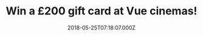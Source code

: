 ---
campaign-uuid: "c-fe359cda-b21f-4553-8107-00fede0a9ac5"
type: "Preview"
category: "Entertainment"
date: "2018-05-25T07:18:07.000Z"
end-date: "2018-06-27T23:59:00.000Z"
disable-form: false
is_promoted: false
has_entry_page: true
title: "Win a £200 gift card at Vue cinemas!"
competition-description: "<p>Looking forward to spending a great night out with friends?\
  \ NME AAA has the perfect solution for YOU! We’re giving away a £200 gift card to\
  \ spend at VUE cinemas!</p>\r\n<p>If this sounds like the best plan for your weekend,\
  \ click below!</p>"
hero-header: "Win a £200 gift card at Vue cinemas!"
terms-confirmation: "N/A"
banner-img: "https://assets.expresslyapp.com/asset-07252430-15d2-4f3e-845e-9e5366fe903f.jpg"
logo-left-href: "https://www.myvue.com"
logo-left-image: "https://assets.expresslyapp.com/asset-742531da-0736-45d6-98b5-2b1897c3c067.jpg"
logo-left-title: "Vue"
bg-image-hero: "https://assets.expresslyapp.com/asset-dd3d0f1b-7478-4cfe-8a7c-3ace0bfb5bcb.jpg"
bg-image-first: "https://assets.expresslyapp.com/asset-5132afb3-0d22-4ab6-a808-7b4d3bd693d6.jpg"
bg-image-second: "https://assets.expresslyapp.com/asset-31c8cfc5-6412-4ede-995d-bd1e2d7c8b6a.jpg"
section1-content: "<p>Vue Entertainment (Vue) is a leader in the premium entertainment\
  \ cinema sector in the UK.</p>\r\n<p>Committed to continued growth and development\
  \ of its premium entertainment ‘big screen’ experience, Vue delivers the best choice\
  \ of content, combined with the best technology in the best environment.</p>\r\n\
  <p>Vue Cinemas around the UK offer a range of content: event cinema titles including\
  \ opera, ballet, musicals, national theatre, live streaming of sporting events and\
  \ concerts through to hosting Gaming championships and dedicating multiple screens\
  \ to eGaming arenas.</p>"
section2-content: "<p>We know that there is nothing better than immerse yourself in\
  \ a film, storyline or signing along your favourite soundtrack…</p>\r\n<p>…AND we\
  \ know as well that movies bring friends together and now, thanks to NME AAA you\
  \ can treat yourself or take someone you love to VUE cinemas because we’re giving\
  \ away a £200 gift card to spend at VUE cinemas for one lucky NME AAA member to\
  \ win!</p>"
entry-title: "Win a £200 gift card at Vue cinemas!"
entry-content: "<p>Complete the form below before June 27th at 23:59 and enjoy your\
  \ favourite movie and those popcorns at Vue cinemas!</p>"
has-winner: false
prize-description: "A £200 gift card at Vue cinemas!"
special-conditions: "Multiple entries are allowed up to one every 24 hours."
---